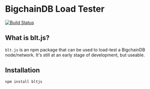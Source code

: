 # **B**igchainDB **L**oad **T**ester

[![Build Status](https://travis-ci.org/artusvranken/bltjs.svg?branch=master)](https://travis-ci.org/artusvranken/bltjs)

## What is blt.js?

`blt.js` is an npm package that can be used to load-test a BigchainDB node/network. It's still at an early stage of development, but useable.

## Installation

```shell
npm install bltjs
```